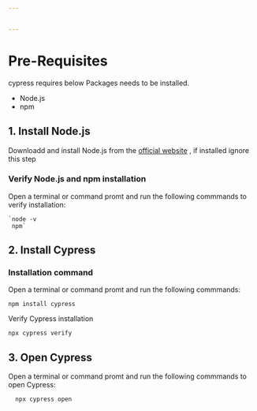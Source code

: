 ```yaml
---


---
```


<h1 id="pre-requisites">Pre-Requisites</h1>
<p>cypress requires below Packages needs to be installed.</p>
<ul>
<li>Node.js</li>
<li>npm</li>
</ul>
<h2 id="install-node.js">1. Install Node.js</h2>
<p>Downloadd and install Node.js from the <a href="https://nodejs.org/en">official website</a> , if installed ignore this step</p>
<h3 id="verify-node.js-and-npm-installation">Verify Node.js and npm installation</h3>
<p>Open a terminal or command promt and run the following commmands to verify installation:</p>
<pre><code>`node -v 
 npm` 
</code></pre>
<h2 id="install-cypress">2. Install Cypress</h2>
<h3 id="installation-command">Installation command</h3>
<p>Open a terminal or command promt and run the following commmands:</p>
<pre><code>npm install cypress
</code></pre>
<p>Verify Cypress installation</p>
<pre><code>npx cypress verify
</code></pre>
<h2 id="open-cypress">3. Open Cypress</h2>
<p>Open a terminal or command promt and run the following commmands to open Cypress:</p>
<pre><code>  npx cypress open
</code></pre>

